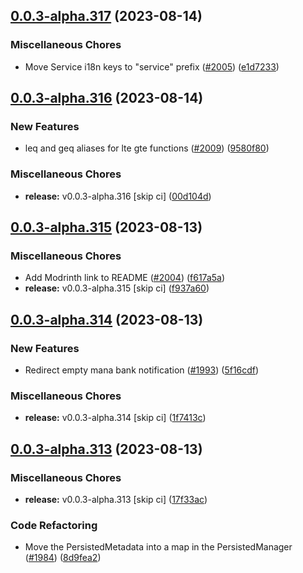 ## [0.0.3-alpha.317](https://github.com/Wynntils/Artemis/compare/v0.0.3-alpha.316...v0.0.3-alpha.317) (2023-08-14)


### Miscellaneous Chores

* Move Service i18n keys to "service" prefix ([#2005](https://github.com/Wynntils/Artemis/issues/2005)) ([e1d7233](https://github.com/Wynntils/Artemis/commit/e1d72336db3ea0856fe64972356540e33fde23df))

## [0.0.3-alpha.316](https://github.com/Wynntils/Artemis/compare/v0.0.3-alpha.315...v0.0.3-alpha.316) (2023-08-14)


### New Features

* leq and geq aliases for lte gte functions ([#2009](https://github.com/Wynntils/Artemis/issues/2009)) ([9580f80](https://github.com/Wynntils/Artemis/commit/9580f808ee8eedbb48f7412c0c57132c594940db))


### Miscellaneous Chores

* **release:** v0.0.3-alpha.316 [skip ci] ([00d104d](https://github.com/Wynntils/Artemis/commit/00d104d593b641830b676912ff60d2b8b19f10b0))

## [0.0.3-alpha.315](https://github.com/Wynntils/Artemis/compare/v0.0.3-alpha.314...v0.0.3-alpha.315) (2023-08-13)


### Miscellaneous Chores

* Add Modrinth link to README ([#2004](https://github.com/Wynntils/Artemis/issues/2004)) ([f617a5a](https://github.com/Wynntils/Artemis/commit/f617a5a43c819b4c13e0d83cafa7264e647eec0d))
* **release:** v0.0.3-alpha.315 [skip ci] ([f937a60](https://github.com/Wynntils/Artemis/commit/f937a60e2ea128196f6154477d4cb8293820b47b))

## [0.0.3-alpha.314](https://github.com/Wynntils/Artemis/compare/v0.0.3-alpha.313...v0.0.3-alpha.314) (2023-08-13)


### New Features

* Redirect empty mana bank notification ([#1993](https://github.com/Wynntils/Artemis/issues/1993)) ([5f16cdf](https://github.com/Wynntils/Artemis/commit/5f16cdffe7f73dcd9c147b4f39af23c6e0fe5511))


### Miscellaneous Chores

* **release:** v0.0.3-alpha.314 [skip ci] ([1f7413c](https://github.com/Wynntils/Artemis/commit/1f7413c883c94232c8b8529204c0f4a05032e1ae))

## [0.0.3-alpha.313](https://github.com/Wynntils/Artemis/compare/v0.0.3-alpha.312...v0.0.3-alpha.313) (2023-08-13)


### Miscellaneous Chores

* **release:** v0.0.3-alpha.313 [skip ci] ([17f33ac](https://github.com/Wynntils/Artemis/commit/17f33ac1423fba0ed7e95ee5a396789e51b131fe))


### Code Refactoring

* Move the PersistedMetadata into a map in the PersistedManager ([#1984](https://github.com/Wynntils/Artemis/issues/1984)) ([8d9fea2](https://github.com/Wynntils/Artemis/commit/8d9fea20da410d42315c201527cd49b9ed831d75))

